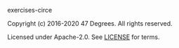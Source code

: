 [comment]: <> (Don't edit this file!)
[comment]: <> (It is automatically updated after every release of https://github.com/47degrees/.github)
[comment]: <> (If you want to suggest a change, please open a PR or issue in that repository)

exercises-circe

Copyright (c) 2016-2020 47 Degrees. All rights reserved.

Licensed under Apache-2.0. See [LICENSE](LICENSE.md) for terms.